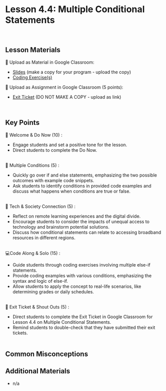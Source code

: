 # Lesson 4.4: Multiple Conditional Statements

<br>

## Lesson Materials

📖 Upload as Material in Google Classroom:
- [Slides](https://docs.google.com/presentation/d/1Ft4PSJRuYPi6-ebLr3BZlYHbFBFya8j3eP1MoHp_yto/edit?usp=sharing) (make a copy for your program - upload the copy)
- [Coding Exercise(s)](https://github.com/JillVanO/int-u4l4-23-24-student-exercises)

📝 Upload as Assignment in Google Classroom (5 points):
- [Exit Ticket](https://forms.gle/BMchacE6sKtLBM138) (DO NOT MAKE A COPY - upload as link)

<br>


## Key Points

👋 Welcome & Do Now (10) :
- Engage students and set a positive tone for the lesson.
- Direct students to complete the Do Now.<br><br>

🔀 Multiple Conditions (5) :
- Quickly go over if and else statements, emphasizing the two possible outcomes with example code snippets.
- Ask students to identify conditions in provided code examples and discuss what happens when conditions are true or false.<br><br>

🔗 Tech & Society Connection (5) : 
- Reflect on remote learning experiences and the digital divide.
- Encourage students to consider the impacts of unequal access to technology and brainstorm potential solutions.
- Discuss how conditional statements can relate to accessing broadband resources in different regions.<br><br>

💻Code Along & Solo (15) : 
- Guide students through coding exercises involving multiple else-if statements.
- Provide coding examples with various conditions, emphasizing the syntax and logic of else-if.
- Allow students to apply the concept to real-life scenarios, like determining grades or daily schedules.<br><br>

👋 Exit Ticket & Shout Outs (5) :
- Direct students to complete the Exit Ticket in Google Classroom for Lesson 4.4 on Multiple Conditional Statements.
- Remind students to double-check that they have submitted their exit tickets.<br><br>


## Common Misconceptions



## Additional Materials
- n/a

